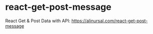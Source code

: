 # react-get-post-message
React Get &amp; Post Data with API: https://alinursal.com/react-get-post-message
